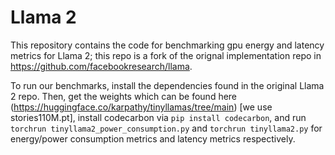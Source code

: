 # Llama 2

This repository contains the code for benchmarking gpu energy and latency metrics for Llama 2; this repo is a fork of the orignal implementation repo in https://github.com/facebookresearch/llama.


To run our benchmarks, install the dependencies found in the original Llama 2 repo. Then, get the weights which can be found here (https://huggingface.co/karpathy/tinyllamas/tree/main) [we use stories110M.pt], install codecarbon via `pip install codecarbon`, and run `torchrun tinyllama2_power_consumption.py` and `torchrun tinyllama2.py` for energy/power consumption metrics and latency metrics respectively.